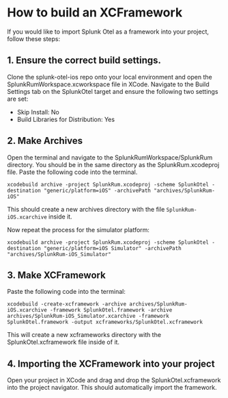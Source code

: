 # How to build an XCFramework

If you would like to import Splunk Otel as a framework into your project, follow these steps:

## 1. Ensure the correct build settings.

Clone the splunk-otel-ios repo onto your local environment and open the SplunkRumWorkspace.xcworkspace file in XCode. Navigate to the Build Settings tab on the SplunkOtel target and ensure the following two settings are set:
* Skip Install: No
* Build Libraries for Distribution: Yes

## 2. Make Archives

Open the terminal and navigate to the SplunkRumWorkspace/SplunkRum directory. You should be in the same directory as the SplunkRum.xcodeproj file. Paste the following code into the terminal.

    xcodebuild archive -project SplunkRum.xcodeproj -scheme SplunkOtel -destination "generic/platform=iOS" -archivePath "archives/SplunkRum-iOS"

This should create a new archives directory with the file `SplunkRum-iOS.xcarchive` inside it.

Now repeat the process for the simulator platform:

    xcodebuild archive -project SplunkRum.xcodeproj -scheme SplunkOtel -destination "generic/platform=iOS Simulator" -archivePath "archives/SplunkRum-iOS_Simulator"
    
## 3. Make XCFramework

Paste the following code into the terminal:

    xcodebuild -create-xcframework -archive archives/SplunkRum-iOS.xcarchive -framework SplunkOtel.framework -archive archives/SplunkRum-iOS_Simulator.xcarchive -framework SplunkOtel.framework -output xcframeworks/SplunkOtel.xcframework

This will create a new xcframeworks directory with the SplunkOtel.xcframework file inside of it.

## 4. Importing the XCFramework into your project

Open your project in XCode and drag and drop the SplunkOtel.xcframework into the project navigator. This should automatically import the framework. 
